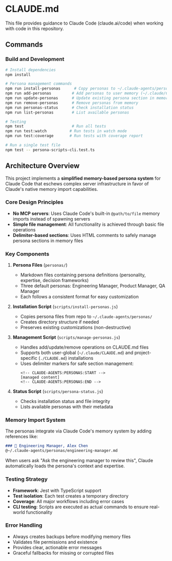 # CLAUDE.md

This file provides guidance to Claude Code (claude.ai/code) when working with code in this repository.

## Commands

### Build and Development
```bash
# Install dependencies
npm install

# Persona management commands
npm run install-personas      # Copy personas to ~/.claude-agents/personas/
npm run add-personas         # Add personas to user memory (~/.claude/CLAUDE.md)
npm run update-personas      # Update existing persona section in memory
npm run remove-personas      # Remove personas from memory
npm run personas-status      # Check installation status
npm run list-personas        # List available personas

# Testing
npm test                     # Run all tests
npm run test:watch          # Run tests in watch mode
npm run test:coverage       # Run tests with coverage report

# Run a single test file
npm test -- persona-scripts-cli.test.ts
```

## Architecture Overview

This project implements a **simplified memory-based persona system** for Claude Code that eschews complex server infrastructure in favor of Claude's native memory import capabilities.

### Core Design Principles
- **No MCP servers**: Uses Claude Code's built-in `@path/to/file` memory imports instead of spawning servers
- **Simple file management**: All functionality is achieved through basic file operations
- **Delimiter-based sections**: Uses HTML comments to safely manage persona sections in memory files

### Key Components

1. **Persona Files** (`personas/`)
   - Markdown files containing persona definitions (personality, expertise, decision frameworks)
   - Three default personas: Engineering Manager, Product Manager, QA Manager
   - Each follows a consistent format for easy customization

2. **Installation Script** (`scripts/install-personas.js`)
   - Copies persona files from repo to `~/.claude-agents/personas/`
   - Creates directory structure if needed
   - Preserves existing customizations (non-destructive)

3. **Management Script** (`scripts/manage-personas.js`)
   - Handles add/update/remove operations on CLAUDE.md files
   - Supports both user-global (`~/.claude/CLAUDE.md`) and project-specific (`./CLAUDE.md`) installations
   - Uses delimiter markers for safe section management:
     ```
     <!-- CLAUDE-AGENTS:PERSONAS:START -->
     [managed content]
     <!-- CLAUDE-AGENTS:PERSONAS:END -->
     ```

4. **Status Script** (`scripts/persona-status.js`)
   - Checks installation status and file integrity
   - Lists available personas with their metadata

### Memory Import System

The personas integrate via Claude Code's memory system by adding references like:
```markdown
### 📐 Engineering Manager, Alex Chen
@~/.claude-agents/personas/engineering-manager.md
```

When users ask "Ask the engineering manager to review this", Claude automatically loads the persona's context and expertise.

### Testing Strategy

- **Framework**: Jest with TypeScript support
- **Test isolation**: Each test creates a temporary directory
- **Coverage**: All major workflows including error cases
- **CLI testing**: Scripts are executed as actual commands to ensure real-world functionality

### Error Handling

- Always creates backups before modifying memory files
- Validates file permissions and existence
- Provides clear, actionable error messages
- Graceful fallbacks for missing or corrupted files